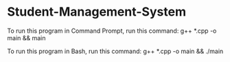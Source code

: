 # Student-Management-System

To run this program in Command Prompt, run this command: g++ *.cpp -o main && main

To run this program in Bash, run this command: g++ *.cpp -o main && ./main
